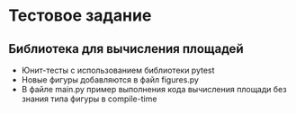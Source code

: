 # Тестовое задание

## Библиотека для вычисления площадей
* Юнит-тесты с использованием библиотеки pytest
* Новые фигуры добавляются в файл figures.py
* В файле main.py пример выполнения кода вычисления площади без знания типа фигуры в compile-time



